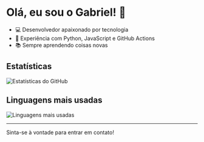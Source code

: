 # Olá, eu sou o Gabriel! 👋

- 💻 Desenvolvedor apaixonado por tecnologia
- 🚀 Experiência com Python, JavaScript e GitHub Actions
- 📚 Sempre aprendendo coisas novas

## Estatísticas

![Estatísticas do GitHub](https://github-readme-stats.vercel.app/api?username=crgab&show_icons=true&theme=dark)

## Linguagens mais usadas

![Linguagens mais usadas](https://github-readme-stats.vercel.app/api/top-langs/?username=crgab&layout=compact&theme=dark)

---

Sinta-se à vontade para entrar em contato!
